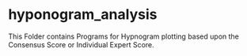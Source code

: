 # hyponogram_analysis
This Folder contains Programs for Hypnogram plotting based upon the Consensus Score or Individual Expert Score.
